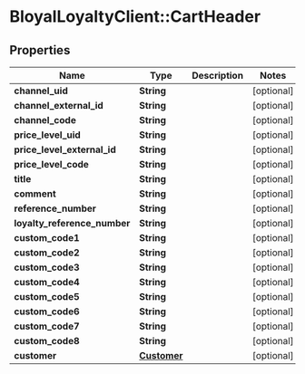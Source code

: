 # BloyalLoyaltyClient::CartHeader

## Properties
Name | Type | Description | Notes
------------ | ------------- | ------------- | -------------
**channel_uid** | **String** |  | [optional] 
**channel_external_id** | **String** |  | [optional] 
**channel_code** | **String** |  | [optional] 
**price_level_uid** | **String** |  | [optional] 
**price_level_external_id** | **String** |  | [optional] 
**price_level_code** | **String** |  | [optional] 
**title** | **String** |  | [optional] 
**comment** | **String** |  | [optional] 
**reference_number** | **String** |  | [optional] 
**loyalty_reference_number** | **String** |  | [optional] 
**custom_code1** | **String** |  | [optional] 
**custom_code2** | **String** |  | [optional] 
**custom_code3** | **String** |  | [optional] 
**custom_code4** | **String** |  | [optional] 
**custom_code5** | **String** |  | [optional] 
**custom_code6** | **String** |  | [optional] 
**custom_code7** | **String** |  | [optional] 
**custom_code8** | **String** |  | [optional] 
**customer** | [**Customer**](Customer.md) |  | [optional] 

